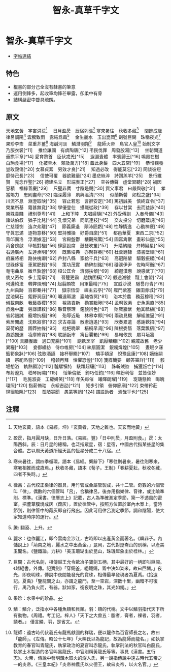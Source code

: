 ﻿---
title: '智永-真草千字文'
tags: ['智永', '墨跡', '楷書', '草書']
order: 7
---
# 智永-真草千字文
* [字帖連結](https://digitalarchive.npm.gov.tw/Painting/Content?pid=1932&Dept=P)

## 特色
* 棍書的部分己全沒有隸書的筆意
* 運用側鋒多，起收筆均鋒芒畢露，卻柔中有骨
* 結構嚴密中瞀具疏朗。

## 原文
天地玄黃　宇宙洪荒[^1]　
日月盈昃　辰宿列張[^2]
寒來暑往　秋收冬藏[^3]　
閏餘成歲　律呂調陽[^4]
雲騰致雨　露結爲霜[^5]　
金生麗水　玉出崑岡[^6]
劍號巨闕　珠稱夜光[^7]　
果珍李柰　菜重芥薑[^8]
海鹹河淡　鱗潛羽翔[^9]　
龍師火帝　鳥官人皇[^10]
始制文字　乃服衣裳[^11]　
推位讓國　有虞陶唐[^12]
弔民伐罪　周發殷湯[^13]　
坐朝問道　垂拱平章[^14]
愛育黎首　臣伏戎羌[^15]　
遐邇壹體　率賓歸王[^16]
鳴鳳在樹　白駒食場[^17]　
化被草木　賴及萬方[^18]
蓋此身髮　四大五常[^19]　
恭惟鞠養　豈敢毀傷[^20]
女慕貞絜　男效才良[^21]　
知過必改　得能莫忘[^22]
罔談彼短　靡恃己長[^23]　
信使可覆　器欲難量[^24]
墨悲絲淬　詩讚羔羊[^25]　
景行維賢　克念作聖[^26]
德建名立　形端表正[^27]　
空谷傳聲　虛堂習聽[^28]
禍因惡積　福緣善慶[^29]　
尺璧非寶　寸陰是競[^30]
資父事君　曰嚴與敬[^31]　
孝當竭力　忠則盡命[^32]
臨深履薄　夙興溫清[^33]　
似蘭斯馨　如松之盛[^34]
川流不息　淵澄取映[^35]　
容止若思　言辭安定[^36]
篤初誠美　慎終宜令[^37]　
榮業所基　籍甚無竟[^38]
學優登仕　攝職從政[^39]　
存以甘棠　去而益詠[^40]
樂殊貴賤　禮別尊卑[^41]　
上和下睦　夫唱婦隨[^42]
外受傅訓　入奉母儀[^43]　
諸姑伯叔　猶子比兒[^44]
孔懷兄弟　同氣連枝[^45]　
交友投分　切磨箴規[^46]
仁慈隱惻　造次弗離[^47]　
節義廉退　顛沛匪虧[^48]
性靜情逸　心動神疲[^49]　
守眞志滿　逐物意移[^50]
堅持雅操　好爵自縻[^51]　
都邑華夏　東西二京[^52]
背邙面洛　浮渭據涇[^53]　
宮殿盤鬱　樓觀飛驚[^54]
圖寫禽獸　畫彩仙靈[^55]　
丙舍傍啟　甲帳對楹[^56]
肆筵設席　鼓瑟吹笙[^57]　
升階納陛　弁轉疑星[^58]
右通廣內　左達承明[^59]　
既集墳典　亦聚群英[^60]
杜稾鍾隸　漆書壁經[^61]　
府羅將相　路俠槐卿[^62]
戶封八縣　家給千兵[^63]　
高冠陪輦　驅轂振纓[^64]
世祿侈富　車駕肥輕[^65]　
策功茂實　勒碑刻銘[^66]
磻溪伊尹　佐時阿衡[^67]　
奄宅曲阜　微旦孰營[^68]
桓公匡合　濟弱扶傾[^69]　
綺迴漢惠　說感武丁[^70]
俊乂密勿　多士寔寧[^71]　
晉楚更霸　趙魏困橫[^72]
假途滅虢　踐土會盟[^73]　
何遵約法　韓弊煩刑[^74]
起翦頗牧　用軍最精[^75]　
宣威沙漠　馳譽丹青[^76]
九州禹跡　百郡秦并[^77]　
嶽宗恆岱　禪主云亭[^78]
雁門紫塞　雞田赤城[^79]　
昆池碣石　鉅野洞庭[^80]
曠遠緜邈　巖岫杳冥[^81]　
治本於農　務茲稼穡[^82]
俶載南畝　我藝黍稷[^83]　
稅熟貢新　勸賞黜陟[^84]
孟軻敦素　史魚秉直[^85]　
庶幾中庸　勞謙謹敕[^86]
聆音察理　鑑貌辨色[^87]　
貽厥嘉猷　勉其祗植[^88]
省躬譏誡　寵增抗極[^89]　
殆辱近恥　林皋幸即[^90]
兩疏見機　解組誰逼[^91]　
索居閒處　沈默寂寥[^92]
求古尋論　散慮逍遙[^93]　
欣奏累遣　慼謝歡招[^94]
渠荷的歷　園莽抽條[^95]　
枇杷晚翠　梧桐早凋[^96]
陳根委翳　落葉飄颻[^97]　
游鵾獨運　凌摩絳霄[^98]
耽讀翫市　寓目囊箱[^99]　
易輶攸畏　屬耳垣牆[^100]
具膳餐飯　適口充腸[^101]　
飽飫烹宰　飢厭糟糠[^102]
親戚故舊　老少異糧[^103]　
妾御績紡　侍巾帷房[^104]
紈扇圓潔　銀燭煒煌[^105]　
晝眠夕寐　籃筍象牀[^106]
弦歌酒讌　接杯舉觴[^107]　
矯手頓足　悅豫且康[^108]
嫡後嗣續　祭祀烝嘗[^109]　
稽顙再拜　悚懼恐惶[^110]
箋牒簡要　顧答審詳[^111]　
骸垢想浴　執熱願涼[^112]
驢騾犢特　駭躍超驤[^113]　
誅斬賊盜　捕獲叛亡[^114]
布射遼丸　嵇琴阮嘯[^115]　
恬筆倫紙　鈞巧任釣[^116]
釋紛利俗　並皆佳妙[^117]　
毛施淑姿　工顰妍笑[^118]
年矢每催　曦暉朗耀[^119]　
琁璣懸斡　晦魄環照[^120]
指薪脩祜　永綏吉劭[^121]　
矩步引領　俯仰廊廟[^122]
束帶矜莊　徘徊瞻眺[^123]　
孤陋寡聞　愚蒙等誚[^124]
謂語助者　焉哉乎也[^125]

## 注釋
[^1]: 天地玄黃，語本《易經。坤》「玄黃者，天地之雜也。天玄而地黃」
[^2]: 盈昃，指月圓月缺，日升日落。《易經。豐》「日中則昃，月盈則食。」昃：太陽西斜。辰：日月星的總稱，也泛指眾星，宿：星宿，中國古代指某些星的集合體。古以周天黃道所經天區的恆星分成二十八宿。
[^3]: 寒來暑往，謂四季循環，語本《易經。繫辭下》「寒往則暑來，暑往則寒來，寒暑相推而成歳焉。」秋收冬藏，語本《荀子。王制》「春耕夏耘，秋收冬藏，四者不失時。」
[^4]: 律呂：古代校正樂律的器具，用竹管或金屬管製成，共十二管。奇數的六個管叫「律」，偶數的六個管叫「呂」，合稱律呂，後亦用指樂律、音律，或比喻準則、標準。《漢書。律曆志上》記載，古人為準確測定季節，築一不透風的密室，把蘆葦膜燒成灰（葭灰），置於律管中，按照方位置於室內木案上，當時節到，則律管中的葭灰即自行飛出。因此可用律呂測定季節，調和陰陽，使大家知道時序的運行。
[^5]: 騰: 翻滾、上升。
[^6]: 麗水：也作麗江，即今雲南金沙江，古時即以出產黃金而著名。《韓非子。內儲說上》「荊南之地，麗水之中出黃金。」昆岡，古代對崑崙山的別稱，以產美玉聞名。《鹽鐵論。力耕》「美玉珊瑚出於昆山，珠璣犀象出於桂林。」
[^7]: 巨闕：古代名劍，相傳越王允令歐冶子寶劍五柄，其中最好的一柄即叫巨闕。《越絕書。外傳。記寶劍》「穿銅釜，絕鐵鎘，胥中決如粢米，故曰巨闕。」夜光，即夜明珠，傳說中夜間能發光的寶珠，相傳最早發現者為夏禹。《拾遺記。夏禹》「鑒龍關之山，亦謂之龍門，至一空岩，深數十里，幽暗不可復行，禹乃負火而，有器，狀如豕，銜夜明之珠，其光如燭。」
[^8]: 果珍：水果中的珍品。
[^9]: 鱗：鱗介，泛指水中各種魚類和貝類。羽：類的代稱。文中以鱗羽指代天下所有動物。《周禮。考工記。梓人》「天下之大兽五：脂者，膏者，裸者，羽者，鳞者。」 僅言鱗、羽，是省文。
[^10]: 龍師：遠古時代伏羲氏有龍馬獻圖的祥瑞，便以龍作為百官師長之名，故曰「龍師」。《左傳。昭公十七年》「大皞氏以為龍記，故為龍師而龍名。」如執掌教育的春官叫青龍氏，執掌政治的夏官叫赤龍氏，執掌刑法的秋官叫白龍氏，執掌土木製造的冬官叫黑龍氏，中官則稱黃龍氏等等。事見《漢書。五行志》。火帝，傳說中發明鑽木取火的燧人氏，另一說指傳說中遠古時代五帝之一的炎帝。《三皇本紀》「炎帝神農氏以火德王，故曰炎帝，以火名官。」
